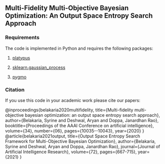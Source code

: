 
## Multi-Fidelity Multi-Objective Bayesian Optimization: An Output Space Entropy Search Approach



### Requirements
The code is implemented in Python and requires the following packages:

1. [platypus](https://platypus.readthedocs.io/en/latest/getting-started.html#installing-platypus)

2. [sklearn.gaussian_process](https://scikit-learn.org/stable/modules/gaussian_process.html)

3. [pygmo](https://esa.github.io/pygmo2/install.html) 

### Citation
If you use this code in your academic work please cite our papers:

@inproceedings{belakaria2020multifidelity,
  title={Multi-fidelity multi-objective bayesian optimization: an output space entropy search approach},
  author={Belakaria, Syrine and Deshwal, Aryan and Doppa, Janardhan Rao},
  booktitle={Proceedings of the AAAI Conference on artificial intelligence},
  volume={34},
  number={06},
  pages={10035--10043},
  year={2020}
}
@article{belakaria2021output,
  title={Output Space Entropy Search Framework for Multi-Objective Bayesian Optimization},
  author={Belakaria, Syrine and Deshwal, Aryan and Doppa, Janardhan Rao},
  journal={Journal of Artificial Intelligence Research},
  volume={72},
  pages={667-715},
  year={2021}
}


